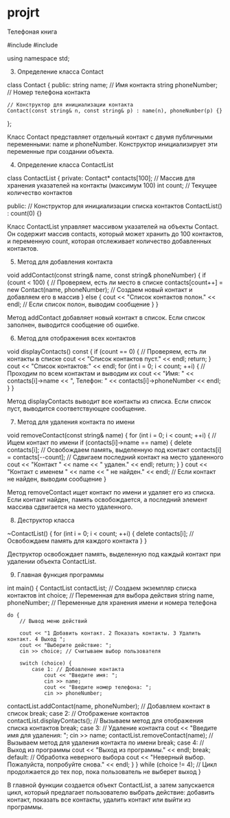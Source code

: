 # projrt
Телефоная книга

#include <iostream>
#include <string>

using namespace std;

3. Определение класса Contact

class Contact {
public:
    string name;        // Имя контакта
    string phoneNumber; // Номер телефона контакта

    // Конструктор для инициализации контакта
    Contact(const string& n, const string& p) : name(n), phoneNumber(p) {}
};

Класс Contact представляет отдельный контакт с двумя публичными переменными: name и phoneNumber. Конструктор инициализирует эти переменные при создании объекта.

4. Определение класса ContactList

class ContactList {
private:
    Contact* contacts[100]; // Массив для хранения указателей на контакты (максимум 100)
    int count;              // Текущее количество контактов

public:
    // Конструктор для инициализации списка контактов
    ContactList() : count(0) {}

Класс ContactList управляет массивом указателей на объекты Contact. Он содержит массив contacts, который может хранить до 100 контактов, и переменную count, которая отслеживает количество добавленных контактов.

5. Метод для добавления контакта

void addContact(const string& name, const string& phoneNumber) {
    if (count < 100) { // Проверяем, есть ли место в списке
        contacts[count++] = new Contact(name, phoneNumber); // Создаем новый контакт и добавляем его в массив
    } else {
        cout << "Список контактов полон." << endl; // Если список полон, выводим сообщение
    }
}

Метод addContact добавляет новый контакт в список. Если список заполнен, выводится сообщение об ошибке.

6. Метод для отображения всех контактов

void displayContacts() const {
    if (count == 0) { // Проверяем, есть ли контакты в списке
        cout << "Список контактов пуст." << endl;
        return;
    }
    cout << "Список контактов:" << endl;
    for (int i = 0; i < count; ++i) { // Проходим по всем контактам и выводим их
        cout << "Имя: " << contacts[i]->name << ", Телефон: " << contacts[i]->phoneNumber << endl;
    }
}

Метод displayContacts выводит все контакты из списка. Если список пуст, выводится соответствующее сообщение.

7. Метод для удаления контакта по имени

void removeContact(const string& name) {
    for (int i = 0; i < count; ++i) { // Ищем контакт по имени
        if (contacts[i]->name == name) {
            delete contacts[i]; // Освобождаем память, выделенную под контакт
            contacts[i] = contacts[--count]; // Сдвигаем последний контакт на место удаленного
            cout << "Контакт " << name << " удален." << endl;
            return;
        }
    }
    cout << "Контакт с именем " << name << " не найден." << endl; // Если контакт не найден, выводим сообщение
}

Метод removeContact ищет контакт по имени и удаляет его из списка. Если контакт найден, память освобождается, а последний элемент массива сдвигается на место удаленного.

8. Деструктор класса

~ContactList() {
    for (int i = 0; i < count; ++i) {
        delete contacts[i]; // Освобождаем память для каждого контакта
    }
}

Деструктор освобождает память, выделенную под каждый контакт при удалении объекта ContactList.

9. Главная функция программы

int main() {
    ContactList contactList; // Создаем экземпляр списка контактов
    int choice;              // Переменная для выбора действия
    string name, phoneNumber; // Переменные для хранения имени и номера телефона

    do {
        // Вывод меню действий

        cout << "1 Добавить контакт. 2 Показать контакты. 3 Удалить контакт. 4 Выход ";
        cout << "Выберите действие: ";
        cin >> choice; // Считываем выбор пользователя

        switch (choice) {
            case 1: // Добавление контакта
                cout << "Введите имя: ";
                cin >> name;
                cout << "Введите номер телефона: ";
                cin >> phoneNumber;
contactList.addContact(name, phoneNumber); // Добавляем контакт в список
                break;
            case 2: // Отображение контактов
                contactList.displayContacts(); // Вызываем метод для отображения списка контактов
                break;
            case 3: // Удаление контакта
                cout << "Введите имя для удаления: ";
                cin >> name;
                contactList.removeContact(name); // Вызываем метод для удаления контакта по имени
                break;
            case 4: // Выход из программы
                cout << "Выход из программы." << endl;
                break;
            default: // Обработка неверного выбора
                cout << "Неверный выбор. Пожалуйста, попробуйте снова." << endl;
        }
    } while (choice != 4); // Цикл продолжается до тех пор, пока пользователь не выберет выход
}

В главной функции создается объект ContactList, а затем запускается цикл, который предлагает пользователю выбрать действие: добавить контакт, показать все контакты, удалить контакт или выйти из программы.
